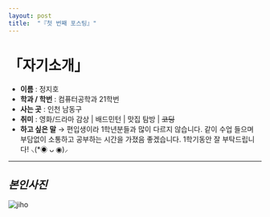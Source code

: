 ```yaml
---
layout: post
title:  "『첫 번째 포스팅』"
---
```

<!-- Heading -->
# 「자기소개」
<!-- Bullet list -->
<!-- Text attrivutes -->
- **이름** : 정지호 
- **학과 / 학번** : 컴퓨터공학과 21학번 
- **사는 곳** : 인천 남동구
- **취미** : 영화/드라마 감상 |  배드민턴 | 맛집 탐방 | ~~코딩~~
- **하고 싶은 말**
 → 편입생이라 1학년분들과 많이 다르지 않습니다. 같이 수업 들으며 부담없이 소통하고 공부하는 시간을 가졌음 좋겠습니다. 1학기동안 잘 부탁드립니다! ⸜(*◉ ᴗ ◉)⸝

<!-- Line -->
---
<!-- Heading -->
## *본인사진*
<!-- Image -->
![jiho](https://user-images.githubusercontent.com/127321491/226169524-1682443b-d3ce-4ddc-93b4-4a0c05459439.jpg)


